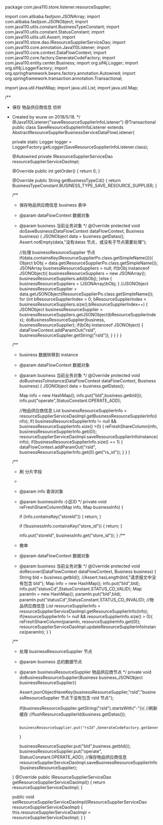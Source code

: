 package com.java110.store.listener.resourceSupplier;

import com.alibaba.fastjson.JSONArray;
import com.alibaba.fastjson.JSONObject;
import com.java110.utils.constant.BusinessTypeConstant;
import com.java110.utils.constant.StatusConstant;
import com.java110.utils.util.Assert;
import com.java110.store.dao.IResourceSupplierServiceDao;
import com.java110.core.annotation.Java110Listener;
import com.java110.core.context.DataFlowContext;
import com.java110.core.factory.GenerateCodeFactory;
import com.java110.entity.center.Business;
import org.slf4j.Logger;
import org.slf4j.LoggerFactory;
import org.springframework.beans.factory.annotation.Autowired;
import org.springframework.transaction.annotation.Transactional;

import java.util.HashMap;
import java.util.List;
import java.util.Map;

/**
 * 保存 物品供应商信息 侦听
 * Created by wuxw on 2018/5/18.
 */
@Java110Listener("saveResourceSupplierInfoListener")
@Transactional
public class SaveResourceSupplierInfoListener extends AbstractResourceSupplierBusinessServiceDataFlowListener{

    private static Logger logger = LoggerFactory.getLogger(SaveResourceSupplierInfoListener.class);

    @Autowired
    private IResourceSupplierServiceDao resourceSupplierServiceDaoImpl;

    @Override
    public int getOrder() {
        return 0;
    }

    @Override
    public String getBusinessTypeCd() {
        return BusinessTypeConstant.BUSINESS_TYPE_SAVE_RESOURCE_SUPPLIER;
    }

    /**
     * 保存物品供应商信息 business 表中
     * @param dataFlowContext 数据对象
     * @param business 当前业务对象
     */
    @Override
    protected void doSaveBusiness(DataFlowContext dataFlowContext, Business business) {
        JSONObject data = business.getDatas();
        Assert.notEmpty(data,"没有datas 节点，或没有子节点需要处理");

        //处理 businessResourceSupplier 节点
        if(data.containsKey(ResourceSupplierPo.class.getSimpleName())){
            Object bObj = data.get(ResourceSupplierPo.class.getSimpleName());
            JSONArray businessResourceSuppliers = null;
            if(bObj instanceof JSONObject){
                businessResourceSuppliers = new JSONArray();
                businessResourceSuppliers.add(bObj);
            }else {
                businessResourceSuppliers = (JSONArray)bObj;
            }
            //JSONObject businessResourceSupplier = data.getJSONObject(ResourceSupplierPo.class.getSimpleName());
            for (int bResourceSupplierIndex = 0; bResourceSupplierIndex < businessResourceSuppliers.size();bResourceSupplierIndex++) {
                JSONObject businessResourceSupplier = businessResourceSuppliers.getJSONObject(bResourceSupplierIndex);
                doBusinessResourceSupplier(business, businessResourceSupplier);
                if(bObj instanceof JSONObject) {
                    dataFlowContext.addParamOut("rsId", businessResourceSupplier.getString("rsId"));
                }
            }
        }
    }

    /**
     * business 数据转移到 instance
     * @param dataFlowContext 数据对象
     * @param business 当前业务对象
     */
    @Override
    protected void doBusinessToInstance(DataFlowContext dataFlowContext, Business business) {
        JSONObject data = business.getDatas();

        Map info = new HashMap();
        info.put("bId",business.getbId());
        info.put("operate",StatusConstant.OPERATE_ADD);

        //物品供应商信息
        List<Map> businessResourceSupplierInfo = resourceSupplierServiceDaoImpl.getBusinessResourceSupplierInfo(info);
        if( businessResourceSupplierInfo != null && businessResourceSupplierInfo.size() >0) {
            reFreshShareColumn(info, businessResourceSupplierInfo.get(0));
            resourceSupplierServiceDaoImpl.saveResourceSupplierInfoInstance(info);
            if(businessResourceSupplierInfo.size() == 1) {
                dataFlowContext.addParamOut("rsId", businessResourceSupplierInfo.get(0).get("rs_id"));
            }
        }
    }


    /**
     * 刷 分片字段
     *
     * @param info         查询对象
     * @param businessInfo 小区ID
     */
    private void reFreshShareColumn(Map info, Map businessInfo) {

        if (info.containsKey("storeId")) {
            return;
        }

        if (!businessInfo.containsKey("store_id")) {
            return;
        }

        info.put("storeId", businessInfo.get("store_id"));
    }
    /**
     * 撤单
     * @param dataFlowContext 数据对象
     * @param business 当前业务对象
     */
    @Override
    protected void doRecover(DataFlowContext dataFlowContext, Business business) {
        String bId = business.getbId();
        //Assert.hasLength(bId,"请求报文中没有包含 bId");
        Map info = new HashMap();
        info.put("bId",bId);
        info.put("statusCd",StatusConstant.STATUS_CD_VALID);
        Map paramIn = new HashMap();
        paramIn.put("bId",bId);
        paramIn.put("statusCd",StatusConstant.STATUS_CD_INVALID);
        //物品供应商信息
        List<Map> resourceSupplierInfo = resourceSupplierServiceDaoImpl.getResourceSupplierInfo(info);
        if(resourceSupplierInfo != null && resourceSupplierInfo.size() > 0){
            reFreshShareColumn(paramIn, resourceSupplierInfo.get(0));
            resourceSupplierServiceDaoImpl.updateResourceSupplierInfoInstance(paramIn);
        }
    }



    /**
     * 处理 businessResourceSupplier 节点
     * @param business 总的数据节点
     * @param businessResourceSupplier 物品供应商节点
     */
    private void doBusinessResourceSupplier(Business business,JSONObject businessResourceSupplier){

        Assert.jsonObjectHaveKey(businessResourceSupplier,"rsId","businessResourceSupplier 节点下没有包含 rsId 节点");

        if(businessResourceSupplier.getString("rsId").startsWith("-")){
            //刷新缓存
            //flushResourceSupplierId(business.getDatas());

            businessResourceSupplier.put("rsId",GenerateCodeFactory.getGeneratorId(GenerateCodeFactory.CODE_PREFIX_rsId));

        }

        businessResourceSupplier.put("bId",business.getbId());
        businessResourceSupplier.put("operate", StatusConstant.OPERATE_ADD);
        //保存物品供应商信息
        resourceSupplierServiceDaoImpl.saveBusinessResourceSupplierInfo(businessResourceSupplier);

    }
    @Override
    public IResourceSupplierServiceDao getResourceSupplierServiceDaoImpl() {
        return resourceSupplierServiceDaoImpl;
    }

    public void setResourceSupplierServiceDaoImpl(IResourceSupplierServiceDao resourceSupplierServiceDaoImpl) {
        this.resourceSupplierServiceDaoImpl = resourceSupplierServiceDaoImpl;
    }
}
